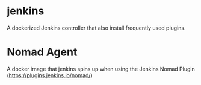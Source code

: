 # jenkins
A dockerized Jenkins controller that also install frequently used plugins. 


# Nomad Agent 
A docker image that jenkins spins up when using the Jenkins Nomad Plugin (https://plugins.jenkins.io/nomad/)


